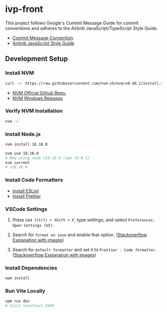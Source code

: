# ivp-front

This project follows Google's Commit Message Guide for commit conventions and adheres to the Airbnb JavaScript/TypeScript Style Guide.

- [Commit Message Convention](https://developers.google.com/blockly/guides/contribute/get-started/commits)
- [Airbnb JavaScript Style Guide](https://github.com/airbnb/javascript)

## Development Setup

### Install NVM

```bash
curl -o- https://raw.githubusercontent.com/nvm-sh/nvm/v0.40.1/install.sh | bash
```

- [NVM Official Github Repo.](https://github.com/nvm-sh/nvm)
- [NVM Windows Releases](https://github.com/coreybutler/nvm-windows/releases)

### Verify NVM Installation

```bash
nvm -v
```

### Install Node.js

```bash
nvm install 18.18.0

nvm use 18.18.0
# Now using node v18.18.0 (npm v9.8.1)
nvm current
# v18.18.0
```

### Install Code Formatters

- [Install ESLint](https://marketplace.visualstudio.com/items?itemName=dbaeumer.vscode-eslint)
- [Install Prettier](https://marketplace.visualstudio.com/items?itemName=esbenp.prettier-vscode)

### VSCode Settings

1. Press `Cmd (Ctrl) + Shift + P`, type _settings_, and select `Preferences: Open Settings (UI)`.

2. Search for `format on save` and enable that option. ([Stackoverflow Explanation with images](https://stackoverflow.com/a/54665086))

3. Search for `default formatter` and set it to `Prettier - Code formatter`. ([Stackoverflow Explanation with images](https://stackoverflow.com/a/73403989))

### Install Dependencies

```bash
npm install
```

### Run Vite Locally

```bash
npm run dev
# Visit localhost:3000
```
